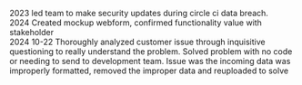 2023 led team to make security updates during circle ci data breach.  
2024 Created mockup webform, confirmed functionality value with stakeholder  
2024 10-22 Thoroughly analyzed customer issue through inquisitive questioning to really understand the problem.  Solved problem with no code or needing to send to development team.  Issue was the incoming data was improperly formatted, removed the improper data and reuploaded to solve  


